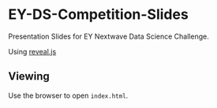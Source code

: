 # EY-DS-Competition-Slides

Presentation Slides for EY Nextwave Data Science Challenge.

Using [reveal.js](https://github.com/hakimel/reveal.js)

## Viewing

Use the browser to open `index.html`.

